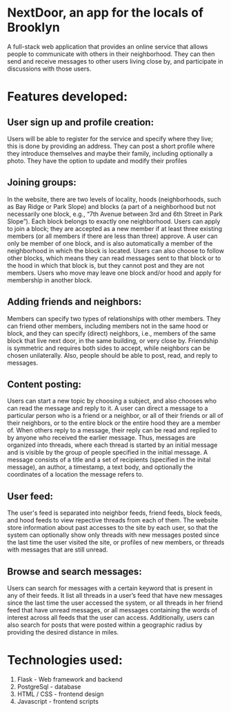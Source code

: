 # NextDoor, an app for the locals of Brooklyn

A full-stack web application that provides an online service that allows people to communicate with others in their neighborhood. They can then send and receive messages to other users living close by, and participate in discussions with those users.

# Features developed:
## User sign up and profile creation:
  Users will be able to register for the service and specify where they live; this is done by providing an address. They can post a short profile where they introduce themselves and maybe their family, including optionally a photo. They have the option to update and modify their profiles

## Joining groups:
In the website, there are two levels of locality, hoods (neighborhoods, such as Bay Ridge or Park Slope) and blocks (a part of a neighborhood but not necessarily one block, e.g., “7th Avenue between 3rd and 6th Street in Park Slope”). Each block belongs to exactly one neighborhood. Users can apply to join a block; they are accepted as a new member if at least three existing members (or all members if there are less than three) approve. A user can only be member of one block, and is also automatically a member of the neighborhood in which the block is located. Users can also choose to follow other blocks, which means they can read messages sent to that block or to the hood in which that block is, but they cannot post and they are not members. Users who move may leave one block and/or hood and apply for membership in another block.

## Adding friends and neighbors:
Members can specify two types of relationships with other members. They can friend other members, including members not in the same hood or block, and they can specify (direct) neighbors, i.e., members of the same block that live next door, in the same building, or very close by. Friendship is symmetric and requires both sides to accept, while neighbors can be chosen unilaterally. Also, people should be able to post, read, and reply to messages.

## Content posting:
Users can start a new topic by choosing a subject, and also chooses who can read the message and reply to it. A user can direct a message to a particular person who is a friend or a neighbor, or all of their friends or all of their neighbors, or to the entire block or the entire hood they are a member of. When others reply to a message, their reply can be read and replied to by anyone who received the earlier message. Thus, messages are organized into threads, where each thread is started by an initial message and is visible by the group of people specified in the initial message. A message consists of a title and a set of recipients (specified in the inital message), an author, a timestamp, a text body, and optionally the coordinates of a location the message refers to.

## User feed:
The user's feed is separated into neighbor feeds, friend feeds, block feeds, and hood feeds to view repective threads from each of them. The website store information about past accesses to the site by
each user, so that the system can optionally show only threads with new messages posted since the last time the user visited the site, or profiles of new members, or threads with messages that are still unread.

## Browse and search messages:
Users can search for messages with a certain keyword that is present in any of their feeds. It list all threads in a user’s feed that have new messages since the last time the user
accessed the system, or all threads in her friend feed that have unread messages, or all messages containing the words of interest  across all feeds that the user can access.
Additionally, users can also search for posts that were posted within a geographic radius by providing the desired distance in miles.

# Technologies used:
1. Flask - Web framework and backend
2. PostgreSql - database
3. HTML / CSS - frontend design
4. Javascript - frontend scripts

